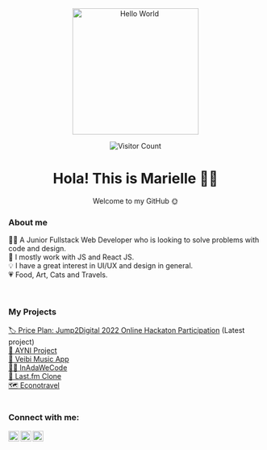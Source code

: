 <div id="header" align="center">
	<img src="https://media0.giphy.com/media/k0ijJhqrUP4T2EvmJ1/giphy.gif?cid=ecf05e470vyq6zlkmmiutajkx4m2y7rex0uq18m7v4q8qekz&rid=giphy.gif&ct=g" alt="Hello World" width="250"/>

![Visitor Count](https://profile-counter.glitch.me/{marielleia}/count.svg)
	<h1> Hola! This is Marielle 🙋‍♀️</h1>
	<p> Welcome to my GitHub 🌞</p>


</div>


<h3> About me </h3> 

👩‍💻 A Junior Fullstack Web Developer who is looking to solve problems with code and design. <br>
🌱 I mostly work with JS and React JS. <br>
💡 I have a great interest in UI/UX and design in general. <br>
💗 Food, Art, Cats and Travels. <br>

<br>

<h3> My Projects </h3>
<div>
	<a href="https://github.com/marielleia/price-plans">🏷️ Price Plan: Jump2Digital 2022 Online Hackaton Participation</a> (Latest project)<br>
	<a href="https://github.com/AYNI-Project/ayni-project">🤝 AYNI Project</a><br>
	<a href="https://github.com/marielleia/veibi_music_app">🍍 Veibi Music App</a><br>
	<a href="https://github.com/marielleia/InAdaWeCode">👩‍💻 InAdaWeCode </a><br>
	<a href="https://github.com/marielleia/clon-lastfm">🎵 Last.fm Clone</a><br>
	<a href="https://github.com/marielleia/econotravel">🗺️ Econotravel </a><br>
</div>

<br>

<h3>Connect with me:</h3>
<div>
<a href="https://www.linkedin.com/in/marielleibias/"><img align="left" src="https://raw.githubusercontent.com/yushi1007/yushi1007/main/images/linkedin.svg" alt="Yu Shi | LinkedIn" width="21px"/></a>
<a href="https://www.instagram.com/hello.maagmia/"><img align="left" src="https://raw.githubusercontent.com/yushi1007/yushi1007/main/images/instagram.svg" alt="Yu Shi | Instagram" width="21px"/></a>
<a href="https://twitter.com/marielle_ia"><img align="left" src="https://www.svgrepo.com/show/97434/twitter.svg" alt="3" width="21px"/></a>
</div>
